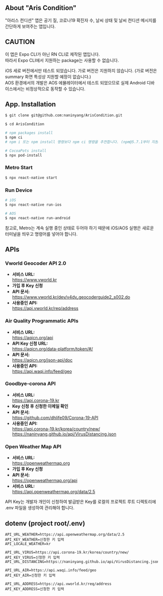 ## About "Aris Condition"
"아리스 컨디션" 앱은 공기 질, 코로나19 확진자 수, 날씨 상태 및 날씨 컨디션 메시지를 간단하게 보여주는 앱입니다.

## CAUTION
이 앱은 Expo CLI가 아닌 RN CLI로 제작된 앱입니다.  
따라서 Expo CLI에서 지원하는 package는 사용할 수 없습니다.

iOS 세로 버전에서만 테스트 되었습니다. 가로 버전은 지원하지 않습니다. (가로 버전은 summary 화면 특성상 지원할 예정이 없습니다.)  
AOS 환경에서의 개발은 AOS 에뮬레이터에서 테스트 되었으므로 실제 Android 디바이스에서는 비정상적으로 동작할 수 있습니다.  

## App. Installation
```Bash
$ git clone git@github.com:naninyang/ArisCondition.git

$ cd ArisCondition

# npm packages install
$ npm ci
# npm i 또는 npm install 명령보다 npm ci 명령을 추천합니다. (npm@5.7.1부터 지원)

# CocoaPots install
$ npx pod-install
```

### Metro Start
```bash
$ npx react-native start
```

### Run Device
```bash
# iOS
$ npx react-native run-ios

# AOS
$ npx react-native run-android
```

참고로, Metro는 계속 실행 중인 상태로 두어야 하기 때문에 iOS/AOS 실행은 새로운 터미널을 띄우고 명령어를 넣어야 합니다.

## APIs
### Vworld Geocoder API 2.0
* **서비스 URL:**  
https://www.vworld.kr
* **가입 후 Key 신청**
* **API 문서:**  
https://www.vworld.kr/dev/v4dv_geocoderguide2_s002.do
* **사용중인 API:**  
https://api.vworld.kr/req/address

### Air Quality Programmatic APIs
* **서비스 URL:**  
https://aqicn.org/api
* **API Key 신청 URL:**  
https://aqicn.org/data-platform/token/#/
* **API 문서:**  
https://aqicn.org/json-api/doc
* **사용중인 API:**  
https://api.waqi.info/feed/geo

### Goodbye-corona API
* **서비스 URL:**  
https://api.corona-19.kr
* **Key 신청 후 신청한 이메일 확인**
* **API 문서:**  
https://github.com/dhlife09/Corona-19-API
* **사용중인 API:**  
https://api.corona-19.kr/korea/country/new/  
https://naninyang.github.io/api/VirusDistancing.json

### Open Weather Map API
* **서비스 URL:**  
https://openweathermap.org
* **가입 후 Key 신청**
* **API 문서:**  
https://openweathermap.org/api
* **서비스 URL:**  
https://api.openweathermap.org/data/2.5

API Key는 개발자 개인이 신청하여 발급받은 Key를 로컬의 프로젝트 루트 디렉토리에 .env 파일을 생성하여 관리해야 합니다.

## dotenv (project root/.env)
```text
API_URL_WEATHER=https://api.openweathermap.org/data/2.5
API_KEY_WEATHER=신청한 키 입력
API_LOCALE_WEATHER=kr

API_URL_VIRUS=https://api.corona-19.kr/korea/country/new/
API_KEY_VIRUS=신청한 키 입력
API_URL_DISTANCING=https://naninyang.github.io/api/VirusDistancing.json

API_URL_AIR=https://api.waqi.info/feed/geo
API_KEY_AIR=신청한 키 입력

API_URL_ADDRESS=https://api.vworld.kr/req/address
API_KEY_ADDRESS=신청한 키 입력
```
